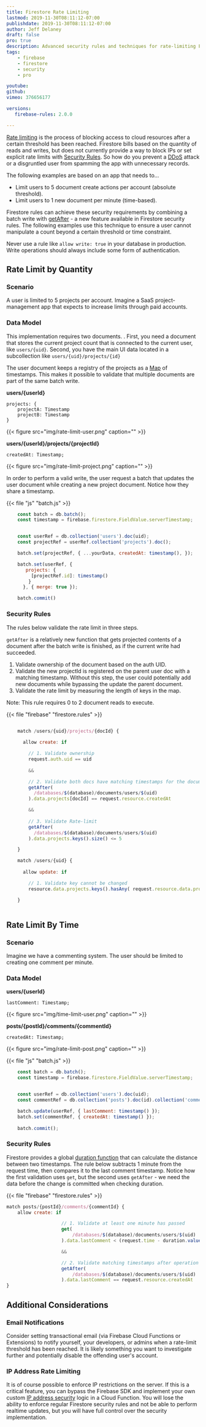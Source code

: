 ```yaml
---
title: Firestore Rate Limiting
lastmod: 2019-11-30T08:11:12-07:00
publishdate: 2019-11-30T08:11:12-07:00
author: Jeff Delaney
draft: false
pro: true
description: Advanced security rules and techniques for rate-limiting Firestore writes. 
tags: 
    - firebase
    - firestore
    - security
    - pro

youtube: 
github: 
vimeo: 376656177

versions:
   firebase-rules: 2.0.0

---
```


[Rate limiting](https://github.com/firebase/firebase-js-sdk/issues/647) is the process of blocking access to cloud resources after a certain threshold has been reached. Firestore bills based on the quantity of reads and writes, but does not currently provide a way to block IPs or set explicit rate limits with [Security Rules](https://fireship.io/snippets/firestore-rules-recipes/). So how do you prevent a [DDoS](https://www.cloudflare.com/learning/ddos/what-is-a-ddos-attack/) attack or a disgruntled user from spamming the app with unnecessary records.

The following examples are based on an app that needs to...

- Limit users to 5 document create actions per account (absolute threshold). 
- Limit users to 1 new document per minute (time-based). 

Firestore rules can achieve these security requirements by combining a batch write with [getAfter](https://firebase.google.com/docs/reference/rules/rules.firestore.html#.getAfter) - a new feature available in Firestore security rules. The following examples use this technique to ensure a user cannot manipulate a count beyond a certain threshold or time constraint. 


Never use a rule like `allow write: true` in your database in production. Write operations should always include some form of authentication.  



## Rate Limit by Quantity

### Scenario

A user is limited to 5 projects per account. Imagine a SaaS project-management app that expects to increase limits through paid accounts. 

### Data Model

This implementation requires two documents. . First, you need a document that stores the current project count that is connected to the current user, like `users/{uid}`. Second, you have the main UI data located in a subcollection like `users/{uid}/projects/{id}`

The user document keeps a registry of the projects as a [Map](https://firebase.google.com/docs/reference/rules/rules.Map) of timestamps. This makes it possible to validate that multiple documents are part of the same batch write. 


**users/{userId}**
```text
projects: { 
    projectA: Timestamp
    projectB: Timestamp
}
```

{{< figure src="img/rate-limit-user.png" caption="" >}}

**users/{userId}/projects/{projectId}**
```text
createdAt: Timestamp;
```

{{< figure src="img/rate-limit-project.png" caption="" >}}

In order to perform a valid write, the user request a batch that updates the user document while creating a new project document. Notice how they share a timestamp. 

{{< file "js" "batch.js" >}}
```js
    const batch = db.batch();
    const timestamp = firebase.firestore.FieldValue.serverTimestamp;


    const userRef = db.collection('users').doc(uid);
    const projectRef = userRef.collection('projects').doc(); 

    batch.set(projectRef, { ...yourData, createdAt: timestamp(), });

    batch.set(userRef, { 
       projects: { 
         [projectRef.id]: timestamp() 
        }  
      }, { merge: true });

    batch.commit()
```

### Security Rules

The rules below validate the rate limit in three steps. 


`getAfter` is a relatively new function that gets projected contents of a document after the batch write is finished, as if the current write had succeeded. 

1. Validate ownership of the document based on the auth UID. 
2. Validate the new projectId is registered on the parent user doc with a matching timestamp. Without this step, the user could potentially add new documents while bypassing the update the parent document. 
3. Validate the rate limit by measuring the length of keys in the map. 

Note: This rule requires 0 to 2 document reads to execute. 

{{< file "firebase" "firestore.rules" >}}
```js

    match /users/{uid}/projects/{docId} {
      
      allow create: if 

        // 1. Validate ownership
        request.auth.uid == uid 
        
        &&

        // 2. Validate both docs have matching timestamps for the documentId
        getAfter(
          /databases/$(database)/documents/users/$(uid)
        ).data.projects[docId] == request.resource.createdAt

        &&
        
        // 3. Validate Rate-limit
        getAfter(
          /databases/$(database)/documents/users/$(uid)
        ).data.projects.keys().size() <= 5

    }

    match /users/{uid} {
      
      allow update: if 

        // 1. Validate key cannot be changed
        resource.data.projects.keys().hasAny( request.resource.data.projects.keys() ) == false;

    }
    
```

## Rate Limit By Time

### Scenario

Imagine we have a commenting system. The user should be limited to creating one comment per minute. 

### Data Model

**users/{userId}**
```text
lastComment: Timestamp;
```

{{< figure src="img/time-limit-user.png" caption="" >}}


**posts/{postId}/comments/{commentId}**
```text
createdAt: Timestamp;
```

{{< figure src="img/rate-limit-post.png" caption="" >}}


{{< file "js" "batch.js" >}}
```js
    const batch = db.batch();
    const timestamp = firebase.firestore.FieldValue.serverTimestamp;


    const userRef = db.collection('users').doc(uid);
    const commentRef = db.collection('posts').doc(id).collection('comments').doc(); 

    batch.update(userRef, { lastComment: timestamp() });
    batch.set(commentRef, { createdAt: timestamp() });
    
    batch.commit();
```

### Security Rules

Firestore provides a global [duration function](https://firebase.google.com/docs/reference/rules/rules.duration_) that can calculate the distance between two timestamps. The rule below subtracts 1 minute from the request time, then compares it to the last comment timestamp. Notice how the first validation uses `get`, but the second uses `getAfter` - we need the data before the change is committed when checking duration.  

{{< file "firebase" "firestore.rules" >}}
```js
match posts/{postId}/comments/{commentId} {
    allow create: if 

                    // 1. Validate at least one minute has passed
                    get(
                        /databases/$(database)/documents/users/$(uid)
                    ).data.lastComment < (request.time - duration.value(1, 'm'))

                    && 

                    // 2. Validate matching timestamps after operation
                    getAfter(
                        /databases/$(database)/documents/users/$(uid)
                    ).data.lastComment == request.resource.createdAt
}
```


## Additional Considerations

### Email Notifications

Consider setting transactional email (via Firebase Cloud Functions or Extensions) to notify yourself, your developers, or admins when a rate-limit threshold has been reached. It is likely something you want to investigate further and potentially disable the offending user's account. 

### IP Address Rate Limiting

It is of course possible to enforce IP restrictions on the server. If this is a critical feature, you can bypass the Firebase SDK and implement your own custom [IP address security](https://firebase.google.com/docs/auth/admin/manage-sessions#advanced_security_enforce_ip_address_restrictions) logic in a Cloud Function. You will lose the ability to enforce regular Firestore security rules and not be able to perform realtime updates, but you will have full control over the security implementation. 






